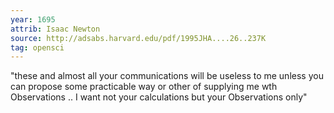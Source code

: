 ```yaml
---
year: 1695
attrib: Isaac Newton
source: http://adsabs.harvard.edu/pdf/1995JHA....26..237K
tag: opensci
---
```


"these and almost all your communications will be useless to me unless you can propose some practicable way or other of supplying me wth Observations .. I want not your calculations but your Observations only"
